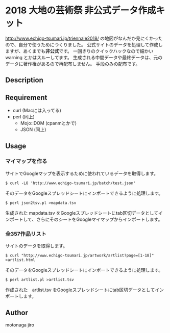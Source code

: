 2018 大地の芸術祭 非公式データ作成キット
====

http://www.echigo-tsumari.jp/triennale2018/
の地図がなんだか見にくかったので、自分で使うためにつくりました。
公式サイトのデータを処理して作成しますが、あくまでも**非公式**です。
一回きりのクイックハックなので細かい warning とかはスルーしてます。
生成される中間データや最終データは、元のデータに著作権があるので再配布しません。
手段のみの配布です。

## Description

## Requirement

- curl (Macには入ってる)
- perl (同上)
  - Mojo::DOM (cpanmとかで)
  - JSON (同上)

## Usage

### マイマップを作る

サイトでGoogleマップを表示するために使われているデータを取得します。
```
$ curl -LO 'http://www.echigo-tsumari.jp/batch/test.json'
```

そのデータをGoogleスプレッドシートにインポートできるように処理します。
```
$ perl json2tsv.pl >mapdata.tsv
```
生成された mapdata.tsv をGoogleスプレッドシートにtab区切データとしてインポートして、さらにそのシートをGoogleマイマップからインポートします。

### 全357作品リスト
サイトのデータを取得します。
```
$ curl "http://www.echigo-tsumari.jp/artwork/artlist?page=[1-18]" >artlist.html
```

そのデータをGoogleスプレッドシートにインポートできるように処理します。
```
$ perl artlist.pl >artlist.tsv
```
作成された　artlist.tsv をGoogleスプレッドシートにtab区切データとしてインポートします。

## Author

motonaga jiro